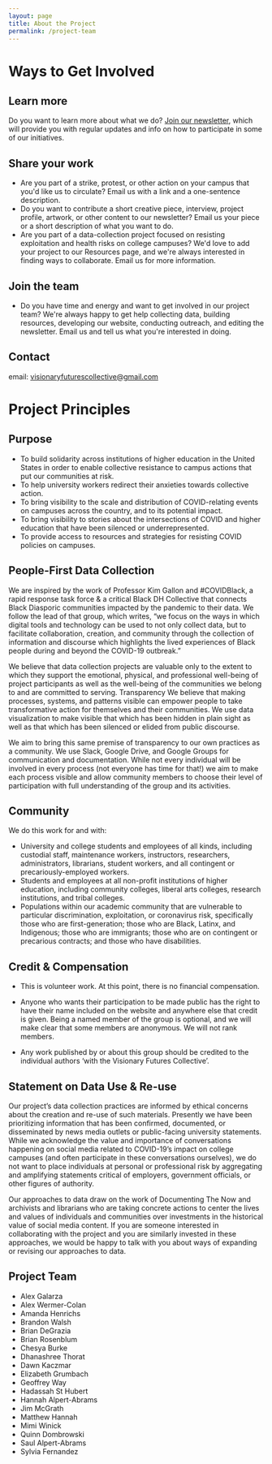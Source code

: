 ```yaml
---
layout: page
title: About the Project
permalink: /project-team
---
```

# Ways to Get Involved
## Learn more
Do you want to learn more about what we do? [Join our newsletter](https://apfn.substack.com/), which will provide you with regular updates and info on how to participate in some of our initiatives.

## Share your work
* Are you part of a strike, protest, or other action on your campus that you'd like us to circulate? Email us with a link and a one-sentence description.
* Do you want to contribute a short creative piece, interview, project profile, artwork, or other content to our newsletter? Email us your piece or a short description of what you want to do.
* Are you part of a data-collection project focused on resisting exploitation and health risks on college campuses? We'd love to add your project to our Resources page, and we're always interested in finding ways to collaborate. Email us for more information.

## Join the team
* Do you have time and energy and want to get involved in our project team? We're always happy to get help collecting data, building resources, developing our website, conducting outreach, and editing the newsletter. Email us and tell us what you're interested in doing.

## Contact
email: visionaryfuturescollective@gmail.com


# Project Principles
## Purpose
* To build solidarity across institutions of higher education in the United States in order to enable collective resistance to campus actions that put our communities at risk.
* To help university workers redirect their anxieties towards collective action.
* To bring visibility to the scale and distribution of COVID-relating events on campuses across the country, and to its potential impact.
* To bring visibility to stories about the intersections of COVID and higher education that have been silenced or underrepresented.
* To provide access to resources and strategies for resisting COVID policies on campuses.

## People-First Data Collection
We are inspired by the work of Professor Kim Gallon and #COVIDBlack, a rapid response task force & a critical Black DH Collective that connects Black Diasporic communities impacted by the pandemic to their data. We follow the lead of that group, which writes, “we focus on the ways in which digital tools and technology can be used to not only collect data, but to facilitate collaboration, creation, and community through the collection of information and discourse which highlights the lived experiences of Black people during and beyond the COVID-19 outbreak.”

We believe that data collection projects are valuable only to the extent to which they support the emotional, physical, and professional well-being of project participants as well as the well-being of the communities we belong to and are committed to serving. 
Transparency
We believe that making processes, systems, and patterns visible can empower people to take transformative action for themselves and their communities. We use data visualization to make visible that which has been hidden in plain sight as well as that which has been silenced or elided from public discourse.  

We aim to bring this same premise of transparency to our own practices as a community. We use Slack, Google Drive, and Google Groups for communication and documentation. While not every individual will be involved in every process (not everyone has time for that!) we aim to make each process visible and allow community members to choose their level of participation with full understanding of the group and its activities.

## Community
We do this work for and with:
* University and college students and employees of all kinds, including custodial staff, maintenance workers, instructors, researchers, administrators, librarians, student workers, and all contingent or precariously-employed workers.
* Students and employees at all non-profit institutions of higher education, including community colleges, liberal arts colleges, research institutions, and tribal colleges.
* Populations within our academic community that are vulnerable to particular discrimination, exploitation, or coronavirus risk, specifically those who are first-generation; those who are Black, Latinx, and Indigenous; those who are immigrants; those who are on contingent or precarious contracts; and those who have disabilities.

## Credit & Compensation
* This is volunteer work. At this point, there is no financial compensation. 

* Anyone who wants their participation to be made public has the right to have their name included on the website and anywhere else that credit is given. Being a named member of the group is optional, and we will make clear that some members are anonymous. We will not rank members.

* Any work published by or about this group should be credited to the individual authors ‘with the Visionary Futures Collective’.

## Statement on Data Use & Re-use

Our project’s data collection practices are informed by ethical concerns about the creation and re-use of such materials. Presently we have been prioritizing information that has been confirmed, documented, or disseminated by news media outlets or public-facing university statements. While we acknowledge the value and importance of conversations happening on social media related to COVID-19’s impact on college campuses (and often participate in these conversations ourselves), we do not want to place individuals at personal or professional risk by aggregating and amplifying statements critical of employers, government officials, or other figures of authority. 

Our approaches to data draw on the work of Documenting The Now and archivists and librarians who are taking concrete actions to center the lives and values of individuals and communities over investments in the historical value of social media content. If you are someone interested in collaborating with the project and you are similarly invested in these approaches, we would be happy to talk with you about ways of expanding or revising our approaches to data.


## Project Team

* Alex Galarza
* Alex Wermer-Colan
* Amanda Henrichs
* Brandon Walsh
* Brian DeGrazia
* Brian Rosenblum
* Chesya Burke
* Dhanashree Thorat
* Dawn Kaczmar
* Elizabeth Grumbach
* Geoffrey Way
* Hadassah St Hubert
* Hannah Alpert-Abrams
* Jim McGrath
* Matthew Hannah
* Mimi Winick
* Quinn Dombrowski
* Saul Alpert-Abrams
* Sylvia Fernandez
